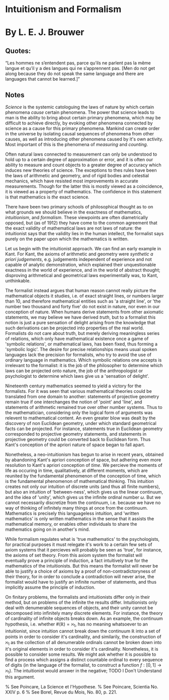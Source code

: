 # Intuitionism and Formalism
# By L. E. J. Brouwer



## Quotes:

“Les hommes ne s’entendent pas, parce qu’ils ne parlent pas la même langue et qu’il y a des langues qui ne s’apprennent pas.
[Men do not get along because they do not speak the same language and there are languages ​​that cannot be learned.]” 








## Notes

*Science* is the systemic catologuing the laws of nature by which certain phenomena *cause* certain phenomena. The power that science leads to man is the ability to bring about certain primary phenomena, which may be difficult to achieve directly, by evoking other phenomena connected by science as a cause for this primary phenomena. Mankind can create order in the universe by isolating causal sequences of phenomena from other causes, as well as introducing other phenomena caused by it's own activity. Most important of this is the phenomena of *measuring* and *counting*.

Often natural laws connected to measurement can only be understood to hold up to a certain degree of approximation or error, and it is often our ability to measure and count objects to a greater degree of accuracy which induces new theories of science. The exceptions to thes rules have been the laws of arithmetic and geometry, and of rigid bodies and celestial mechanics, which have resisted most improvements in accurate measurements. Though for the latter this is mostly viewed as a coincidence, it is viewed as a property of mathematics. The confidence in this statement is that mathematics is *the* exact science.

There have been two primary schools of philosophical thought as to on what grounds we should believe in the exactness of mathematics, *intuitionism*, and *formalism*. These viewpoints are often diametrically opposed, but (as of 1912) they have come to the common agreement that the exact validity of mathematical laws are not laws of nature: the intuitionist says that the validity lies in the human intellect, the formalist says purely on the paper upon which the mathematics is written.

Let us begin with the intuitionist approach. We can find an early example in Kant. For Kant, the axioms of arithmetic and geometry were *synthetic a priori judgements*, e.g. judgements independent of experience and not capable of analytic demonstration, which explained their unquestionable exactness in the world of experience, and in the world of abstract thought; disproving arithmetical and geometrical laws experimentally was, to Kant, unthinkable.

The formalist instead argues that human reason cannot really picture the mathematical objects it studies, i.e. of exact straight lines, or numbers larger than 10, and therefore mathematical entities such as 'a straight line', or 'the number two thousand and forty five' do not exist in nature, nor even in our conception of nature. When humans derive statements from other axiomatic statements, we may believe we have derived *truth*, but to a formalist this notion is just a pure sensation of delight arising from the knowledge that such derivations can be projected into properties of the real world. Formalists do not care about truth, but merely deriving meaningless series of relations, which only have mathematical existence once a game of 'symbolic relations', or mathematical laws, has been fixed, thus forming a 'symbolic logic'. The desire for precise relationships means usual spoken languages lack the precision for formalists, who try to avoid the use of ordinary language in mathematics. Which symbolic relations one accepts is irrelevant to the formalist: it is the job of the philosopher to determine which laws can be projected onto nature, the job of the anthropologist or psychologist to determine which laws give us a 'sensation of delight'.

Nineteenth century mathematics seemed to yield a victory for the formalists. For it was seen that various mathematical theories could be translated from one domain to another: statements of projective geometry remain true if one interchanges the notion of 'point' and 'line', and statements of arithmetic remained true over other number systems. Thus to the mathematician, considering only the logical form of arguments was relevent to mathematical content. An even greater blow was dealt by the discovery of non Euclidean geometry, under which standard geometrical facts can be projected. For instance, statements true in Euclidean geometry corresponded to projective geometry statements, and statements in projective geometry could be converted back to Euclidean form. Thus Kant's conception of the apriori nature of space began to fall apart.

Nonetheless, a neo-intuitionism has begun to arise in recent years, obtained by abandoning Kant's apriori conception of space, but adhering even more resolution to Kant's apriori conception of *time*. We percieve the moments of life as occuring in time, qualitatively, at different moments, which are reunited by the fundamental phenomenon of the conception of time, which is the fundamental phenomenon of mathematical thinking. This intuition creates not only our intuition of discrete units (and thus all finite numbers), but also an intuition of 'between-ness', which gives us the linear continuum, and the idea of 'unity', which gives us the infinite ordinal number $\omega$. But we cannot necessarily discretize from the continuum, i.e. because we have no way of thinking of infinitely many things at once from the continuum. Mathematics is precisely this languageless intuition, and 'written mathematics' is only written mathematics in the sense that it assists the mathematical memory, or enables other individuals to share the mathematics going on in another's mind.

While formalism regulates what is 'true mathematics' to the psychologists, for practical purposes it must relegate it's work to a certain few sets of axiom systems that it percieves will probably be seen as 'true', for instance, the axioms of set theory. From this axiom system the formalist will eventually prove a principle of induction, a fact intuitively true for the mathematics of the intuitionists. But this means the formalist will never be able to justify a choice of axioms by a proof of non-contradictoryness of their theory, for in order to conclude a contradiction will never arise, the formalist would have to justify an infinite number of statements, and thus implicitly assume the principle of induction.

On finitary problems, the formalists and intuitionists differ only in their method, but on problems of the infinite the results differ. Intuitionists only deal with denumerable sequences of objects, and their unity cannot be decomposed into infinitely many discrete elements. For instance, the theory of cardinality of infinite objects breaks down. As an example, the continuum hypothesis, i.e. whether $\#(\mathbb{R}) = \aleph_1$, has no meaning whatsoever to an intuitionist, since intuition cannot break down the continuum $\mathbb{R}$ into a set of points in order to consider it's cardinality, and similarily, the construction of $\aleph_1$ as the collection of all denumerable ordinals cannot be broken down into it's original elements in order to consider it's cardinality. Nonetheless, it is possible to consider some results. We might ask whether it is possible to find a process which assigns a distinct countable ordinal to every sequence of digits (in the language of the formalist, to construct a function $f: [0,1] \to \aleph_1$). The intuitionist would answer in the negative; TODO I Don't Understand this argument.

% See Poincare, La Science et l'Hypothese.
% See Poincare, Scientia No. XXIV p. 6
% See Borel, Revue du Mois, No. 80, p. 221.